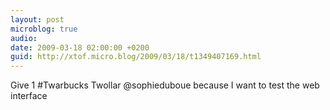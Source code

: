 ```yaml
---
layout: post
microblog: true
audio: 
date: 2009-03-18 02:00:00 +0200
guid: http://xtof.micro.blog/2009/03/18/t1349407169.html
---
```

Give 1 #Twarbucks Twollar @sophieduboue because I want to test the web interface
